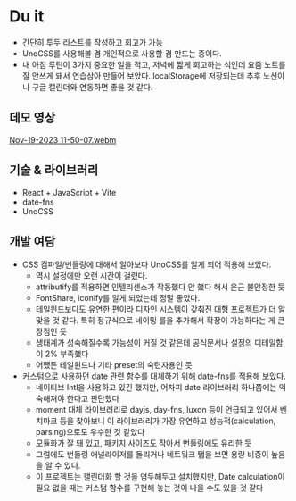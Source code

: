 # Du it

- 간단히 투두 리스트를 작성하고 회고가 가능
- UnoCSS를 사용해볼 겸 개인적으로 사용할 겸 만드는 중이다.
- 내 아침 루틴이 3가지 중요한 일을 적고, 저녁에 짧게 회고하는 식인데 요즘 노트를 잘 안쓰게 돼서 연습삼아 만들어 보았다. localStorage에 저장되는데 추후 노션이나 구글 캘린더와 연동하면 좋을 것 같다.

## 데모 영상

[Nov-19-2023 11-50-07.webm](https://github.com/urbanscratcher/project-todo/assets/17016494/0d359602-89e7-4ce7-be75-59b6978c2ba0)

## 기술 & 라이브러리

- React + JavaScript + Vite
- date-fns
- UnoCSS

## 개발 여담

- CSS 컴파일/번들링에 대해서 알아보다 UnoCSS를 알게 되어 적용해 보았다.
  - 역시 설정에만 오랜 시간이 걸렸다.
  - attributify를 적용하면 인텔리센스가 작동했다 안 했다 해서 은근 불안정한 듯
  - FontShare, iconify를 알게 되었는데 정말 좋았다.
  - 테일윈드보다도 유연한 편이라 디자인 시스템이 갖춰진 대형 프로젝트가 더 알맞을 것 같다. 특히 정규식으로 네이밍 룰을 추가해서 확장이 가능하다는 게 큰 장점인 듯
  - 생태계가 성숙해질수록 가능성이 커질 것 같은데 공식문서나 설정의 디테일함이 2% 부족했다
  - 어쨌든 테일윈드나 기타 preset의 숙련자용인 듯
- 커스텀으로 사용하던 date 관련 함수를 대체하기 위해 date-fns를 적용해 보았다.
  - 네이티브 Intl을 사용하고 있긴 했지만, 어차피 date 라이브러리 하나쯤에는 익숙해져야 한다고 판단했다
  - moment 대체 라이브러리로 dayjs, day-fns, luxon 등이 언급되고 있어서 벤치마크 등을 찾아보니 이 라이브러리가 가장 유연하고 성능적(calculation, parsing)으로도 우수한 것 같았다
  - 모듈화가 잘 돼 있고, 패키지 사이즈도 작아서 번들링에도 유리한 듯
  - 그럼에도 번들링 애널라이저를 돌리거나 네트워크 탭을 보면 용량 비중이 높음을 알 수 있다.
  - 이 프로젝트는 캘린더화 할 것을 염두해두고 설치했지만, Date calculation이 필요 없을 때는 커스텀 함수를 구현해 놓는 것이 나을 수도 있을 것 같다
